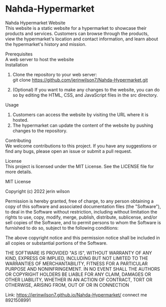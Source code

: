 # Nahda-Hypermarket   
Nahda Hypermarket Website   
This website is a static website for a hypermarket to showcase their products and services. Customers can browse through the products,   
view the hypermarket's location and contact information, and learn about the hypermarket's history and mission.   
     
Prerequisites    
A web server to host the website   
Installation    
 1. Clone the repository to your web server:   
      git clone https://github.com/jerinwilson7/Nahda-Hypermarket.git   

 2. (Optional) If you want to make any changes to the website, you can do so by editing the HTML, CSS, and JavaScript files in the src directory.   
 
 
Usage   
 1. Customers can access the website by visiting the URL where it is hosted.   
 2. The hypermarket can update the content of the website by pushing changes to the repository.   
     
Contributing    
We welcome contributions to this project. If you have any suggestions or find any bugs, please open an issue or submit a pull request.   
    
License   
This project is licensed under the MIT License. See the LICENSE file for more details.      
   
   MIT License

Copyright (c) 2022 jerin wilson

Permission is hereby granted, free of charge, to any person obtaining a copy
of this software and associated documentation files (the "Software"), to deal
in the Software without restriction, including without limitation the rights
to use, copy, modify, merge, publish, distribute, sublicense, and/or sell
copies of the Software, and to permit persons to whom the Software is
furnished to do so, subject to the following conditions:

The above copyright notice and this permission notice shall be included in all
copies or substantial portions of the Software.

THE SOFTWARE IS PROVIDED "AS IS", WITHOUT WARRANTY OF ANY KIND, EXPRESS OR
IMPLIED, INCLUDING BUT NOT LIMITED TO THE WARRANTIES OF MERCHANTABILITY,
FITNESS FOR A PARTICULAR PURPOSE AND NONINFRINGEMENT. IN NO EVENT SHALL THE
AUTHORS OR COPYRIGHT HOLDERS BE LIABLE FOR ANY CLAIM, DAMAGES OR OTHER
LIABILITY, WHETHER IN AN ACTION OF CONTRACT, TORT OR OTHERWISE, ARISING FROM,
OUT OF OR IN CONNECTION


Link:  https://jerinwilson7.github.io/Nahda-Hypermarket/
connect me 8921508991
